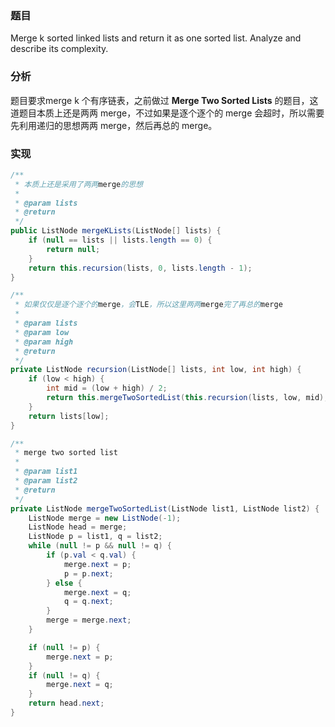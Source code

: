 ### 题目

Merge k sorted linked lists and return it as one sorted list. Analyze and describe its complexity.

### 分析

题目要求merge k 个有序链表，之前做过 __Merge Two Sorted Lists__ 的题目，这道题目本质上还是两两 merge，不过如果是逐个逐个的 merge 会超时，所以需要先利用递归的思想两两 merge，然后再总的 merge。

### 实现

```java
/**
 * 本质上还是采用了两两merge的思想
 *
 * @param lists
 * @return
 */
public ListNode mergeKLists(ListNode[] lists) {
    if (null == lists || lists.length == 0) {
        return null;
    }
    return this.recursion(lists, 0, lists.length - 1);
}

/**
 * 如果仅仅是逐个逐个的merge，会TLE，所以这里两两merge完了再总的merge
 *
 * @param lists
 * @param low
 * @param high
 * @return
 */
private ListNode recursion(ListNode[] lists, int low, int high) {
    if (low < high) {
        int mid = (low + high) / 2;
        return this.mergeTwoSortedList(this.recursion(lists, low, mid), this.recursion(lists, mid + 1, high));
    }
    return lists[low];
}

/**
 * merge two sorted list
 *
 * @param list1
 * @param list2
 * @return
 */
private ListNode mergeTwoSortedList(ListNode list1, ListNode list2) {
    ListNode merge = new ListNode(-1);
    ListNode head = merge;
    ListNode p = list1, q = list2;
    while (null != p && null != q) {
        if (p.val < q.val) {
            merge.next = p;
            p = p.next;
        } else {
            merge.next = q;
            q = q.next;
        }
        merge = merge.next;
    }

    if (null != p) {
        merge.next = p;
    }
    if (null != q) {
        merge.next = q;
    }
    return head.next;
}
```